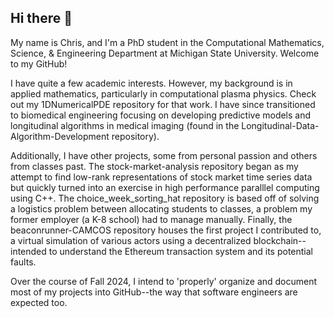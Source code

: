 ## Hi there 👋

My name is Chris, and I'm a PhD student in the Computational Mathematics, Science, & Engineering Department at Michigan State University. Welcome to my GitHub!

I have quite a few academic interests. However, my background is in applied mathematics, particularly in computational plasma physics. Check out my 1DNumericalPDE repository for that work. I have since transitioned to biomedical engineering focusing on developing predictive models and longitudinal algorithms in medical imaging (found in the Longitudinal-Data-Algorithm-Development repository). 

Additionally, I have other projects, some from personal passion and others from classes past. The stock-market-analysis repository began as my attempt to find low-rank representations of stock market time series data but quickly turned into an exercise in high performance paralllel computing using C++. The choice_week_sorting_hat repository is based off of solving a logistics problem between allocating students to classes, a problem my former employer (a K-8 school) had to manage manually. Finally, the beaconrunner-CAMCOS repository houses the first project I contributed to, a virtual simulation of various actors using a decentralized blockchain--intended to understand the Ethereum transaction system and its potential faults.

Over the course of Fall 2024, I intend to 'properly' organize and document most of my projects into GitHub--the way that software engineers are expected too.

<!--
**ChrisG32123/ChrisG32123** is a ✨ _special_ ✨ repository because its `README.md` (this file) appears on your GitHub profile.

Here are some ideas to get you started:

- 🔭 I’m currently working on ...
- 🌱 I’m currently learning ...
- 👯 I’m looking to collaborate on ...
- 🤔 I’m looking for help with ...
- 💬 Ask me about ...
- 📫 How to reach me: ...
- 😄 Pronouns: ...
- ⚡ Fun fact: ...
-->
